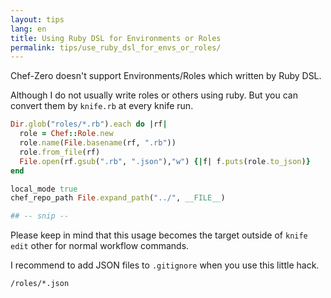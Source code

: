 ```yaml
---
layout: tips
lang: en
title: Using Ruby DSL for Environments or Roles
permalink: tips/use_ruby_dsl_for_envs_or_roles/
---
```


Chef-Zero doesn't support Environments/Roles which written by Ruby DSL.


Although I do not usually write roles or others using ruby. But you can convert them by `knife.rb` at every knife run.

```ruby
Dir.glob("roles/*.rb").each do |rf|
  role = Chef::Role.new
  role.name(File.basename(rf, ".rb"))
  role.from_file(rf)
  File.open(rf.gsub(".rb", ".json"),"w") {|f| f.puts(role.to_json)}
end

local_mode true
chef_repo_path File.expand_path("../", __FILE__)

## -- snip --

```

Please keep in mind that this usage becomes the target outside of `knife edit` other for normal workflow commands.

I recommend to add JSON files to `.gitignore` when you use this little hack.

```
/roles/*.json
```
